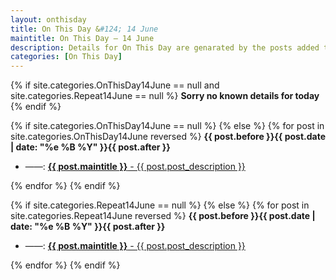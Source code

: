 ```yaml
---
layout: onthisday
title: On This Day &#124; 14 June
maintitle: On This Day — 14 June
description: Details for On This Day are genarated by the posts added to the website so the content is subject to changes/updates over time.
categories: [On This Day]
---
```


{% if site.categories.OnThisDay14June == null and site.categories.Repeat14June == null %}
<strong>Sorry no known details for today</strong>
{% endif %}

{% if site.categories.OnThisDay14June == null %}
{% else %}
{% for post in site.categories.OnThisDay14June reversed %}
<strong>{{ post.before }}{{ post.date | date: "%e %B %Y" }}{{ post.after }}</strong>
<ul>
<li> ——: <a href="{{ post.url }}"><strong>{{ post.maintitle }}</strong> - {{ post.post_description }}</a></li>
</ul>
{% endfor %}
{% endif %}

{% if site.categories.Repeat14June == null %}
{% else %}
{% for post in site.categories.Repeat14June reversed %}
<strong>{{ post.before }}{{ post.date | date: "%e %B %Y" }}{{ post.after }}</strong>
<ul>
<li> ——: <a href="{{ post.url }}"><strong>{{ post.maintitle }}</strong> - {{ post.post_description }}</a></li>
</ul>
{% endfor %}
{% endif %}
